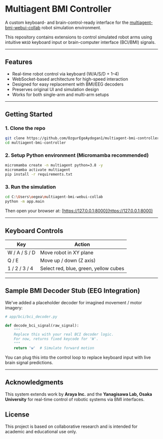 # Multiagent BMI Controller 

A custom keyboard- and brain-control-ready interface for the [multiagent-bmi-webui-collab](https://github.com/arayabrain/multiagent-bmi-webui-collab) robot simulation environment.

This repository contains extensions to control simulated robot arms using intuitive `WASD` keyboard input or brain-computer interface (BCI/BMI) signals.

---

## Features

- Real-time robot control via keyboard (W/A/S/D + 1–4)
- WebSocket-based architecture for high-speed interaction
- Designed for easy replacement with BMI/EEG decoders
- Preserves original UI and simulation design
- Works for both single-arm and multi-arm setups

---

## Getting Started

### 1. Clone the repo
```bash
git clone https://github.com/OzgurEgeAydogan1/multiagent-bmi-controller.git
cd multiagent-bmi-controller
```

### 2. Setup Python environment (Micromamba recommended)
```bash
micromamba create -n multiagent python=3.8 -y
micromamba activate multiagent
pip install -r requirements.txt
```

### 3. Run the simulation
```bash
cd C:\Users\oegea\multiagent-bmi-webui-collab
python -m app.main
```

Then open your browser at: [https://127.0.0.1:8000](https://127.0.0.1:8000)

---

## Keyboard Controls

| Key | Action |
|-----|--------|
| W / A / S / D | Move robot in XY plane |
| Q / E         | Move up / down (Z axis) |
| 1 / 2 / 3 / 4 | Select red, blue, green, yellow cubes |

---

## Sample BMI Decoder Stub (EEG Integration)

We've added a placeholder decoder for imagined movement / motor imagery:

```python
# app/bci/bci_decoder.py

def decode_bci_signal(raw_signal):
    """
    Replace this with your real BCI decoder logic.
    For now, returns fixed keycode for 'W'.
    """
    return 'w'  # Simulate forward motion
```

You can plug this into the control loop to replace keyboard input with live brain signal predictions.

---

## Acknowledgments

This system extends work by **Araya Inc.** and the **Yanagisawa Lab, Osaka University** for real-time control of robotic systems via BMI interfaces.

## License

This project is based on collaborative research and is intended for academic and educational use only.
